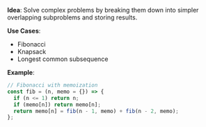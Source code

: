 **Idea**: Solve complex problems by breaking them down into simpler overlapping subproblems and storing results.

**Use Cases**:
- Fibonacci
- Knapsack
- Longest common subsequence

**Example**:
```js
// Fibonacci with memoization
const fib = (n, memo = {}) => {
  if (n <= 1) return n;
  if (memo[n]) return memo[n];
  return memo[n] = fib(n - 1, memo) + fib(n - 2, memo);
};
```
